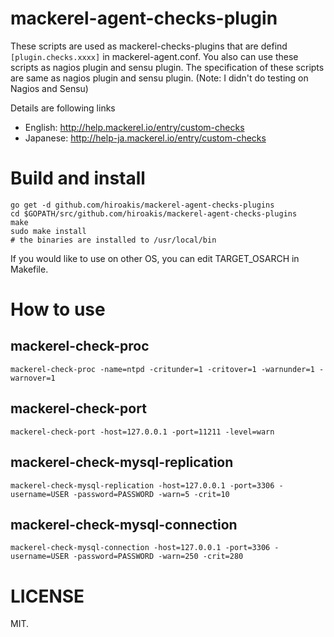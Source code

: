 # mackerel-agent-checks-plugin

These scripts are used as mackerel-checks-plugins that are defind `[plugin.checks.xxxx]` in mackerel-agent.conf.
You also can use these scripts as nagios plugin and sensu plugin. The specification of these scripts are same as nagios plugin and sensu plugin. (Note: I didn't do testing on Nagios and Sensu)

Details are following links

* English: http://help.mackerel.io/entry/custom-checks
* Japanese: http://help-ja.mackerel.io/entry/custom-checks

# Build and install

```
go get -d github.com/hiroakis/mackerel-agent-checks-plugins
cd $GOPATH/src/github.com/hiroakis/mackerel-agent-checks-plugins
make
sudo make install
# the binaries are installed to /usr/local/bin
```

If you would like to use on other OS, you can edit TARGET_OSARCH in Makefile.

# How to use

## mackerel-check-proc

```
mackerel-check-proc -name=ntpd -critunder=1 -critover=1 -warnunder=1 -warnover=1
```

## mackerel-check-port

```
mackerel-check-port -host=127.0.0.1 -port=11211 -level=warn
```

## mackerel-check-mysql-replication

```
mackerel-check-mysql-replication -host=127.0.0.1 -port=3306 -username=USER -password=PASSWORD -warn=5 -crit=10
```

## mackerel-check-mysql-connection

```
mackerel-check-mysql-connection -host=127.0.0.1 -port=3306 -username=USER -password=PASSWORD -warn=250 -crit=280
```

# LICENSE

MIT.